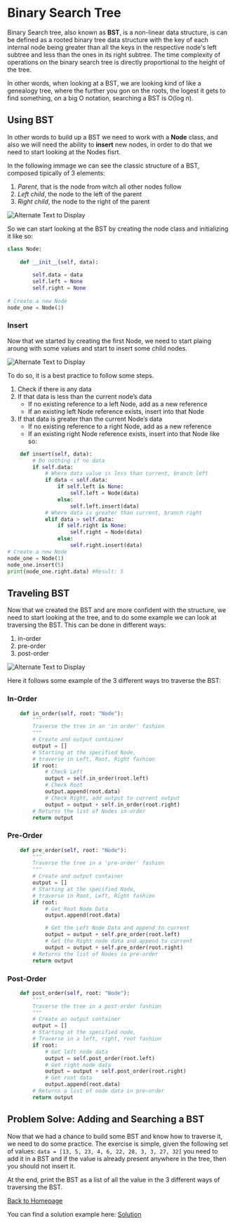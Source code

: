 # Binary Search Tree

Binary Search tree, also known as **BST**, is a non-linear data structure, is can be defined as a rooted binary tree data structure with the key of each internal node being greater than all the keys in the respective node's left subtree and less than the ones in its right subtree. The time complexity of operations on the binary search tree is directly proportional to the height of the tree.

In other words, when looking at a BST, we are looking kind of like a genealogy tree, where the further you gon on the roots, the logest it gets to find something, on a big O notation, searching a BST is O(log *n*).

## Using BST

In other words to build up a BST we need to work with a **Node** class, and also we will need the ability to **insert** new nodes, in order to do that we need to start looking at the Nodes fisrt. 

In the following immage we can see the classic structure of a BST, composed tipically of 3 elements: 
1. *Parent*, that is the node from witch all other nodes follow
2. *Left child*, the node to the left of the parent
3. *Right child*, the node to the right of the parent

![Alternate Text to Display](https://www.alpharithms.com/wp-content/uploads/2268/node-class-basics.jpg)

So we can start looking at the BST by creating the node class and initializing it like so: 

```python
class Node:
    
    def __init__(self, data):
        
        self.data = data
        self.left = None
        self.right = None
        
# Create a new Node
node_one = Node(1)
```

### Insert
Now that we started by creating the first Node, we need to start plaing aroung with some values and start to insert some child nodes. 

![Alternate Text to Display](https://www.alpharithms.com/wp-content/uploads/2268/bst-insert-node-algorithm-illustration-alpharithms.jpg)

To do so, it is a best practice to follow some steps. 
1. Check if there is any data
2. If that data is less than the current node’s data
    - If no existing reference to a left Node, add as a new reference
    - If an existing left Node reference exists, insert into that Node
3. If that data is greater than the current Node’s data
    - If no existing reference to a right Node, add as a new reference
    - If an existing right Node reference exists, insert into that Node
 like so: 
```python
    def insert(self, data):
        # Do nothing if no data
        if self.data:
            # Where data value is less than current, branch left
            if data < self.data:
                if self.left is None:
                    self.left = Node(data)
                else:
                    self.left.insert(data)
            # Where data is greater than current, branch right
            elif data > self.data:
                if self.right is None:
                    self.right = Node(data)
                else:
                    self.right.insert(data)
# Create a new Node
node_one = Node(1)
node_one.insert(5)
print(node_one.right.data) #Result: 5
```
## Traveling BST

Now that we created the BST and are more confident with the structure, we need to start looking at the tree, and to do some example we can look at traversing the BST. This can be done in different ways: 

1. in-order
2. pre-order
3. post-order

![Alternate Text to Display](https://www.alpharithms.com/wp-content/uploads/2268/binary-search-tree-traversal-types-alpharithms.jpg)

Here it follows some example of the 3 different ways tro traverse the BST: 

### In-Order

```python
    def in_order(self, root: "Node"):
        """
        Traverse the tree in an 'in order' fashion
        """
        # Create and output container
        output = []
        # Starting at the specified Node, 
        # traverse in Left, Root, Right fashion
        if root:
            # Check Left
            output = self.in_order(root.left)
            # Check Root
            output.append(root.data)
            # Check Right, add output to current output
            output = output + self.in_order(root.right)
        # Returns the list of Nodes in-order
        return output
```
### Pre-Order 
```python
    def pre_order(self, root: "Node"):
        """
        Traverse the tree in a 'pre-order' fashion
        """
        # Create and output container
        output = []
        # Starting at the specified Node, 
        # traverse in Root, Left, Right fashion 
        if root:
            # Get Root Node Data
            output.append(root.data)

            # Get the Left Node Data and append to current
            output = output + self.pre_order(root.left)
            # Get the Right node data and append to current
            output = output + self.pre_order(root.right)
        # Returns the list of Nodes in pre-order
        return output
```
### Post-Order
```python
    def post_order(self, root: "Node"):
        """
        Traverse the tree in a post-order fashion
        """
        # Create an output container
        output = []
        # Starting at the specified node,
        # Traverse in a left, right, root fashion
        if root:
            # Get left node data
            output = self.post_order(root.left)
            # Get right node data
            output = output + self.post_order(root.right)
            # Get root data
            output.append(root.data)
        # Returns a list of node data in pre-order
        return output
```

## Problem Solve: Adding and Searching a BST

Now that we had a chance to build some BST and know how to traverse it, we need to do some practice. The exercise is simple, given the following set of values: `data = [13, 5, 23, 4, 6, 22, 28, 3, 3, 27, 32]` you need to add it in a BST and if the value is already present anywhere in the tree, then you should not insert it. 

At the end, print the BST as a list of all the value in the 3 different ways of traversing the BST. 

[Back to Homepage](Home.md)

You can find a solution example here: [Solution](BST-sln.py) 
